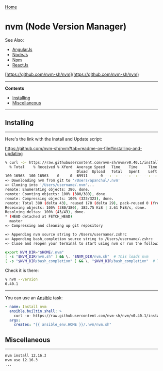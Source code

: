[Home](Readme.md)
# nvm (Node Version Manager)

See Also:

  - [AngularJs](AngularJs.md)
  - [NodeJs](NodeJs.md)
  - [Npm](Npm.md)
  - [ReactJs](ReactJs.md)

[https://github.com/nvm-sh/nvm](https://github.com/nvm-sh/nvm)

---

**Contents**

- [Installing](Nvm.md#installing)
- [Miscellaneous](Nvm.md#miscellaneous)

---

## Installing 

---

Here's the link with the Install and Update script:

https://github.com/nvm-sh/nvm?tab=readme-ov-file#installing-and-updating

```bash
% curl -o- https://raw.githubusercontent.com/nvm-sh/nvm/v0.40.1/install.sh | bash
  % Total    % Received % Xferd  Average Speed   Time    Time     Time  Current
                                 Dload  Upload   Total   Spent    Left  Speed
100 16563  100 16563    0     0  69911      0 --:--:-- --:--:-- --:--:-- 70182
=> Downloading nvm from git to '/Users/apanchul/.nvm'
=> Cloning into '/Users/username/.nvm'...
remote: Enumerating objects: 380, done.
remote: Counting objects: 100% (380/380), done.
remote: Compressing objects: 100% (323/323), done.
remote: Total 380 (delta 43), reused 178 (delta 29), pack-reused 0 (from 0)
Receiving objects: 100% (380/380), 382.75 KiB | 3.61 MiB/s, done.
Resolving deltas: 100% (43/43), done.
* (HEAD detached at FETCH_HEAD)
  master
=> Compressing and cleaning up git repository

=> Appending nvm source string to /Users/username/.zshrc
=> Appending bash_completion source string to /Users/username/.zshrc
=> Close and reopen your terminal to start using nvm or run the following to use it now:

export NVM_DIR="$HOME/.nvm"
[ -s "$NVM_DIR/nvm.sh" ] && \. "$NVM_DIR/nvm.sh"  # This loads nvm
[ -s "$NVM_DIR/bash_completion" ] && \. "$NVM_DIR/bash_completion"  # This loads nvm bash_completion
```

Check it is there:

```bash
% nvm --version
0.40.1
```

---

You can use an [Ansible](Ansible.md) task:

```yaml
- name: Install nvm
  ansible.builtin.shell: >
    curl -o- https://raw.githubusercontent.com/nvm-sh/nvm/v0.40.1/install.sh | bash
  args:
    creates: "{{ ansible_env.HOME }}/.nvm/nvm.sh"
```

## Miscellaneous

---

```bash
nvm install 12.16.3
nvm use 12.16.3
...
```